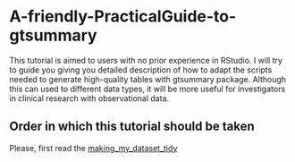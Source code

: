 # A-friendly-PracticalGuide-to-gtsummary
This tutorial is aimed to users with no prior experience in RStudio. I will try to guide you giving you detailed description of how to adapt the scripts needed to generate high-quality tables with gtsummary package.
Although this can used to different data types, it will be more useful for investigators in clinical research with observational data.

## Order in which this tutorial should be taken
Please, first read the [making_my_dataset_tidy]()
